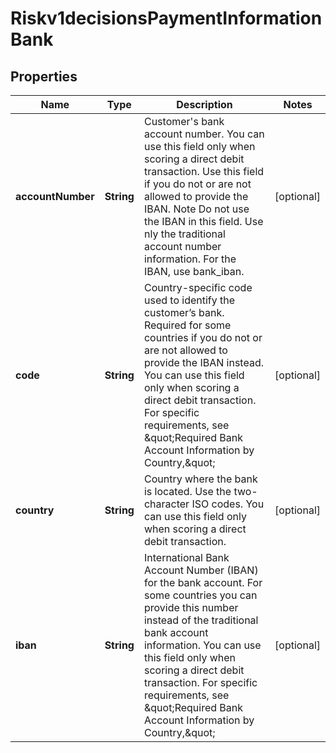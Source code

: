 
# Riskv1decisionsPaymentInformationBank

## Properties
Name | Type | Description | Notes
------------ | ------------- | ------------- | -------------
**accountNumber** | **String** | Customer&#39;s bank account number. You can use this field only when scoring a direct debit transaction. Use this field if you do not or are not allowed to provide the IBAN. Note Do not use the IBAN in this field. Use nly the traditional account number information. For the IBAN, use bank_iban.  |  [optional]
**code** | **String** | Country-specific code used to identify the customer’s bank. Required for some countries if you do not or are not allowed to provide the IBAN instead. You can use this field only when scoring a direct debit transaction. For specific requirements, see \&quot;Required Bank Account Information by Country,\&quot;  |  [optional]
**country** | **String** | Country where the bank is located. Use the two-character ISO codes. You can use this field only when scoring a direct debit transaction.  |  [optional]
**iban** | **String** | International Bank Account Number (IBAN) for the bank account. For some countries you can provide this number instead of the traditional bank account information. You can use this field only when scoring a direct debit transaction. For specific requirements, see \&quot;Required Bank Account Information by Country,\&quot;  |  [optional]



